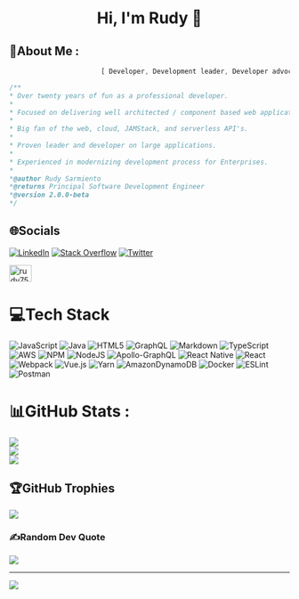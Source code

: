 <h1 align="center">Hi, I'm Rudy 👋</h1>
<h2>💫About Me :</h2>

```javascript    
                       [ Developer, Development leader, Developer advocate, Develop for fun ]
```
```javascript
/** 
* Over twenty years of fun as a professional developer. 
*
* Focused on delivering well architected / component based web applications [Micro frontend](https://martinfowler.com/articles/micro-frontends.html). 
*
* Big fan of the web, cloud, JAMStack, and serverless API's.
*
* Proven leader and developer on large applications. 
*
* Experienced in modernizing development process for Enterprises.
*
*@author Rudy Sarmiento
*@returns Principal Software Development Engineer
*@version 2.0.0-beta
*/
```

## 🌐Socials
[![LinkedIn](https://img.shields.io/badge/LinkedIn-%230077B5.svg?logo=linkedin&logoColor=white)](https://linkedin.com/in/rudy-sarmiento) [![Stack Overflow](https://img.shields.io/badge/-Stackoverflow-FE7A16?logo=stack-overflow&logoColor=white)](https://stackoverflow.com/users/3727729/rudy750) [![Twitter](https://img.shields.io/badge/Twitter-%231DA1F2.svg?logo=Twitter&logoColor=white)](https://twitter.com/rudy750)

<a href="https://codepen.io/rudy750" target="blank"><img align="center" src="https://raw.githubusercontent.com/rahuldkjain/github-profile-readme-generator/master/src/images/icons/Social/codepen.svg" alt="rudy750" height="30" width="40" /></a>
# 💻Tech Stack
![JavaScript](https://img.shields.io/badge/javascript-%23323330.svg?style=for-the-badge&logo=javascript&logoColor=%23F7DF1E) ![Java](https://img.shields.io/badge/java-%23ED8B00.svg?style=for-the-badge&logo=java&logoColor=white) ![HTML5](https://img.shields.io/badge/html5-%23E34F26.svg?style=for-the-badge&logo=html5&logoColor=white) ![GraphQL](https://img.shields.io/badge/-GraphQL-E10098?style=for-the-badge&logo=graphql&logoColor=white) ![Markdown](https://img.shields.io/badge/markdown-%23000000.svg?style=for-the-badge&logo=markdown&logoColor=white) ![TypeScript](https://img.shields.io/badge/typescript-%23007ACC.svg?style=for-the-badge&logo=typescript&logoColor=white) ![AWS](https://img.shields.io/badge/AWS-%23FF9900.svg?style=for-the-badge&logo=amazon-aws&logoColor=white) ![NPM](https://img.shields.io/badge/NPM-%23000000.svg?style=for-the-badge&logo=npm&logoColor=white) ![NodeJS](https://img.shields.io/badge/node.js-6DA55F?style=for-the-badge&logo=node.js&logoColor=white) ![Apollo-GraphQL](https://img.shields.io/badge/-ApolloGraphQL-311C87?style=for-the-badge&logo=apollo-graphql) ![React Native](https://img.shields.io/badge/react_native-%2320232a.svg?style=for-the-badge&logo=react&logoColor=%2361DAFB) ![React](https://img.shields.io/badge/react-%2320232a.svg?style=for-the-badge&logo=react&logoColor=%2361DAFB) ![Webpack](https://img.shields.io/badge/webpack-%238DD6F9.svg?style=for-the-badge&logo=webpack&logoColor=black) ![Vue.js](https://img.shields.io/badge/vuejs-%2335495e.svg?style=for-the-badge&logo=vuedotjs&logoColor=%234FC08D) ![Yarn](https://img.shields.io/badge/yarn-%232C8EBB.svg?style=for-the-badge&logo=yarn&logoColor=white) ![AmazonDynamoDB](https://img.shields.io/badge/Amazon%20DynamoDB-4053D6?style=for-the-badge&logo=Amazon%20DynamoDB&logoColor=white) ![Docker](https://img.shields.io/badge/docker-%230db7ed.svg?style=for-the-badge&logo=docker&logoColor=white) ![ESLint](https://img.shields.io/badge/ESLint-4B3263?style=for-the-badge&logo=eslint&logoColor=white) ![Postman](https://img.shields.io/badge/Postman-FF6C37?style=for-the-badge&logo=postman&logoColor=white)
# 📊GitHub Stats :
![](https://github-readme-stats.vercel.app/api?username=rudy750&theme=react&hide_border=false&include_all_commits=false&count_private=false)<br/>
![](https://github-readme-streak-stats.herokuapp.com/?user=rudy750&theme=react&hide_border=false)<br/>
![](https://github-readme-stats.vercel.app/api/top-langs/?username=rudy750&theme=react&hide_border=false&include_all_commits=false&count_private=false&layout=compact)
## 🏆GitHub Trophies
![](https://github-profile-trophy.vercel.app/?username=rudy750&theme=gitdimmed&no-frame=false&no-bg=false&margin-w=4)
### ✍️Random Dev Quote
![](https://quotes-github-readme.vercel.app/api?type=horizontal&theme=dark)

---
[![](https://visitcount.itsvg.in/api?id=rudy750&icon=2&color=1)](https://visitcount.itsvg.in)
